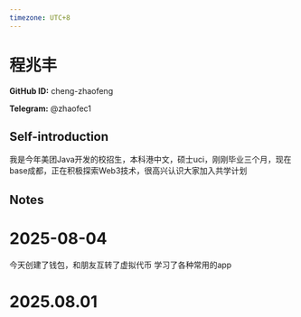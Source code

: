 ```yaml
---
timezone: UTC+8
---
```


# 程兆丰

**GitHub ID:** cheng-zhaofeng

**Telegram:** @zhaofec1

## Self-introduction

我是今年美团Java开发的校招生，本科港中文，硕士uci，刚刚毕业三个月，现在base成都，正在积极探索Web3技术，很高兴认识大家加入共学计划

## Notes

<!-- Content_START -->
# 2025-08-04

今天创建了钱包，和朋友互转了虚拟代币
学习了各种常用的app


# 2025.08.01


<!-- Content_END -->
